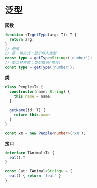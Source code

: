 # 泛型

**函数**

```typescript
function <T>getType(arg: T): T {
  return arg;
}
// 使用
// 第一种方式：显示传入类型
const type = getType<String>('number');
// 第二种方式：类型推论(推荐)
const type = getType('number');
```

**类**

```typescript
class People<T> {
  constructor(name: String) {
    this.name = name;
  }
  
  getName(id: T) {
    return this.name
  }
}

const xm = new People<number>('xm');
```

**接口**

```typescript
interface TAnimal<T> {
  eat():T
}

const Cat: TAnimal<String> = {
  eat() { return 'feat' }
}
```

